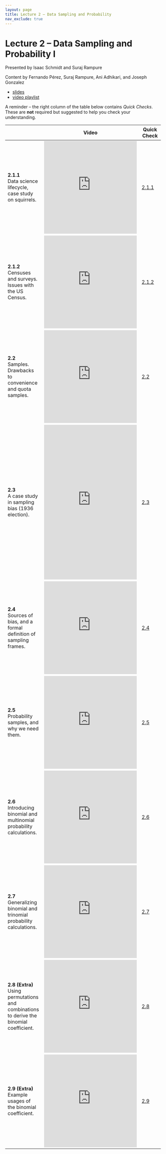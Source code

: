 ```yaml
---
layout: page
title: Lecture 2 – Data Sampling and Probability
nav_exclude: true
---
```


# Lecture 2 – Data Sampling and Probability I

Presented by Isaac Schmidt and Suraj Rampure

Content by Fernando Pérez, Suraj Rampure, Ani Adhikari, and Joseph Gonzalez

- [slides](https://docs.google.com/presentation/d/1b8V53ddjN9GCCSDB2e-EKtPQpl3N_xCkMOj_cgvJGPI/edit?usp=sharing)
- [video playlist](https://youtube.com/playlist?list=PLQCcNQgUcDfpo96SEp_53MnrkbRUuMDtJ)

A reminder – the right column of the table below contains _Quick Checks_. These are **not** required but suggested to help you check your understanding.

<table>
<colgroup>
<col style="width: 25%" />
<col style="width: 25%" />
<col style="width: 25%" />
</colgroup>
<thead>
<tr class="header">
<th></th>
<th>Video</th>
<th>Quick Check</th>
</tr>
</thead>
<tbody>
<!-- <tr>
<td><strong>2.0</strong> <br> Introduction to lecture format.</td>
<td><iframe width="300" height="300" height src="https://www.youtube.com/embed/L5hZE3_ECpg" frameborder="0" allow="accelerometer; autoplay; encrypted-media; gyroscope; picture-in-picture" allowfullscreen></iframe></td>
<td></td>
</tr> -->
<tr>
<td><strong>2.1.1</strong> <br> Data science lifecycle, case study on squirrels.</td>
<td><iframe width="300" height="300" height src="https://youtube.com/embed/fyhu-Xg2Dfw" frameborder="0" allow="accelerometer; autoplay; encrypted-media; gyroscope; picture-in-picture" allowfullscreen></iframe></td>
<td><a href="https://forms.gle/1JHrBWUfrZmbtUc26" target="\_blank">2.1.1</a></td>
</tr>
<tr>
<td><strong>2.1.2</strong> <br> Censuses and surveys. Issues with the US Census.</td>
<td><iframe width="300" height="300" height src="https://youtube.com/embed/iczkTOgVHN8" frameborder="0" allow="accelerometer; autoplay; encrypted-media; gyroscope; picture-in-picture" allowfullscreen></iframe></td>
<td><a href="https://forms.gle/vMVBcvzQsypLWBgB7" target="\_blank">2.1.2</a></td>
</tr>
<tr>
<td><strong>2.2</strong> <br> Samples. Drawbacks to convenience and quota samples.</td>
<td><iframe width="300" height="300" height src="https://youtube.com/embed/00ZzxbY_1ZM" frameborder="0" allow="accelerometer; autoplay; encrypted-media; gyroscope; picture-in-picture" allowfullscreen></iframe></td>
<td><a href="https://forms.gle/x7piDMsHnfESNMna7" target="\_blank">2.2</a></td>
</tr>
<tr>
<td><strong>2.3</strong> <br> A case study in sampling bias (1936 election).</td>
<td><iframe width="300" height="500" height src="https://youtube.com/embed/67C-VvqSkos" frameborder="0" allow="accelerometer; autoplay; encrypted-media; gyroscope; picture-in-picture" allowfullscreen></iframe></td>
<td><a href="https://forms.gle/WRKXQcHWpJ3kwWRS9" target="\_blank">2.3</a></td>
</tr>
<tr>
<td><strong>2.4</strong> <br> Sources of bias, and a formal definition of sampling frames.</td>
<td><iframe width="300" height="300" height src="https://youtube.com/embed/HCN_D5-PqPw" frameborder="0" allow="accelerometer; autoplay; encrypted-media; gyroscope; picture-in-picture" allowfullscreen></iframe></td>
<td><a href="https://forms.gle/3ybsfiou8qQcQs5d8" target="\_blank">2.4</a></td>
</tr>
<tr>
<td><strong>2.5</strong> <br> Probability samples, and why we need them.</td>
<td><iframe width="300" height="300" height src="https://youtube.com/embed/DF5UNpjpfXY" frameborder="0" allow="accelerometer; autoplay; encrypted-media; gyroscope; picture-in-picture" allowfullscreen></iframe></td>
<td><a href="https://forms.gle/ddPUeM6k4BHxhZXL8" target="\_blank">2.5</a></td>
</tr>
<tr>
<td><strong>2.6</strong> <br> Introducing binomial and multinomial probability calculations.</td>
<td><iframe width="300" height="300" height src="https://youtube.com/embed/ptormkLsXBA" frameborder="0" allow="accelerometer; autoplay; encrypted-media; gyroscope; picture-in-picture" allowfullscreen></iframe></td>
<td><a href="https://forms.gle/CeX3PMjecZ12N72z9" target="\_blank">2.6</a></td>
</tr>
<tr>
<td><strong>2.7</strong> <br> Generalizing binomial and trinomial probability calculations.</td>
<td><iframe width="300" height="300" height src="https://youtube.com/embed/OV4q_ZAq3JY" frameborder="0" allow="accelerometer; autoplay; encrypted-media; gyroscope; picture-in-picture" allowfullscreen></iframe></td>
<td><a href="https://forms.gle/AtNvQBmRxU2VdCPE6" target="\_blank">2.7</a></td>
</tr>
<tr>
<td><strong>2.8 (Extra)</strong> <br> Using permutations and combinations to derive the binomial coefficient.</td>
<td><iframe width="300" height="300" height src="https://youtube.com/embed/4j2mFGkvwWE" frameborder="0" allow="accelerometer; autoplay; encrypted-media; gyroscope; picture-in-picture" allowfullscreen></iframe></td>
<td><a href="https://forms.gle/12KkQhCu1zH5Wi3K9" target="\_blank">2.8</a></td>
</tr>
<tr>
<td><strong>2.9 (Extra)</strong> <br> Example usages of the binomial coefficient. </td>
<td><iframe width="300" height="300" height src="https://youtube.com/embed/lR6FeO5Pgss" frameborder="0" allow="accelerometer; autoplay; encrypted-media; gyroscope; picture-in-picture" allowfullscreen></iframe></td>
<td><a href="https://forms.gle/hvX4ascExVahEb3h6" target="\_blank">2.9</a></td>
</tr>
